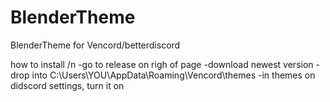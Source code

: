 # BlenderTheme

BlenderTheme for Vencord/betterdiscord

how to install /n
-go to release on righ of page
-download newest version
-drop into C:\Users\YOU\AppData\Roaming\Vencord\themes
-in themes on didscord settings, turn it on
